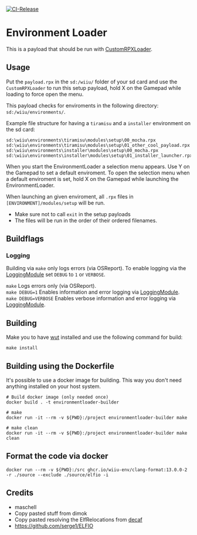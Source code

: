 [![CI-Release](https://github.com/wiiu-env/EnvironmentLoader/actions/workflows/ci.yml/badge.svg)](https://github.com/wiiu-env/EnvironmentLoader/actions/workflows/ci.yml)

# Environment Loader
This is a payload that should be run with [CustomRPXLoader](https://github.com/wiiu-env/CustomRPXLoader).

## Usage
Put the `payload.rpx` in the `sd:/wiiu/` folder of your sd card and use the `CustomRPXLoader` to run this setup payload, hold X on the Gamepad while loading to force open the menu.

This payload checks for enviroments in the following directory: `sd:/wiiu/environments/`. 

Example file structure for having a `tiramisu` and a `installer` environment on the sd card:
```
sd:\wiiu\environments\tiramisu\modules\setup\00_mocha.rpx
sd:\wiiu\environments\tiramisu\modules\setup\01_other_cool_payload.rpx
sd:\wiiu\environments\installer\modules\setup\00_mocha.rpx
sd:\wiiu\environments\installer\modules\setup\01_installer_launcher.rpx
```

When you start the EnvironmentLoader a selection menu appears. Use Y on the Gamepad to set a default enviroment.
To open the selection menu when a default enviroment is set, hold X on the Gamepad while launching the EnvironmentLoader.

When launching an given enviroment, all `.rpx` files in `[ENVIRONMENT]/modules/setup` will be run.
- Make sure not to call `exit` in the setup payloads
- The files will be run in the order of their ordered filenames.

## Buildflags

### Logging
Building via `make` only logs errors (via OSReport). To enable logging via the [LoggingModule](https://github.com/wiiu-env/LoggingModule) set `DEBUG` to `1` or `VERBOSE`.

`make` Logs errors only (via OSReport).  
`make DEBUG=1` Enables information and error logging via [LoggingModule](https://github.com/wiiu-env/LoggingModule).  
`make DEBUG=VERBOSE` Enables verbose information and error logging via [LoggingModule](https://github.com/wiiu-env/LoggingModule).

## Building
Make you to have [wut](https://github.com/devkitPro/wut/) installed and use the following command for build:
```
make install
```

## Building using the Dockerfile

It's possible to use a docker image for building. This way you don't need anything installed on your host system.

```
# Build docker image (only needed once)
docker build . -t environmentloader-builder

# make 
docker run -it --rm -v ${PWD}:/project environmentloader-builder make

# make clean
docker run -it --rm -v ${PWD}:/project environmentloader-builder make clean
```

## Format the code via docker

`docker run --rm -v ${PWD}:/src ghcr.io/wiiu-env/clang-format:13.0.0-2 -r ./source --exclude ./source/elfio -i`

## Credits
- maschell
- Copy pasted stuff from dimok
- Copy pasted resolving the ElfRelocations from [decaf](https://github.com/decaf-emu/decaf-emu)
- https://github.com/serge1/ELFIO
